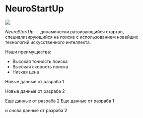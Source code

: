 # NeuroStartUp

![](https://netology-code.github.io/git-homeworks/introduction/assets/logo.png)

*NeuroStartUp* — динамически развивающийся стартап, специализирующийся на поиске с использованием 
 новейших технологий искусственного интеллекта.

Наши преимущества:
* Высокая точность поиска
* Высокая скорость поиска
* Низкая цена

Новые данные от разраба 1

Новые данные от разраба 2

Еще данные от разраба 2
Еще данные от разраба 1

и снова данные от разраба 2